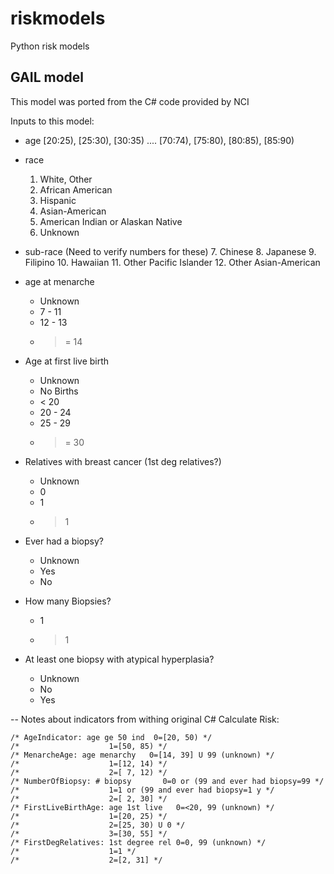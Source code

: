 # riskmodels
Python risk models

## GAIL model
This model was ported from the C# code provided by NCI

Inputs to this model:

- age [20:25), [25:30), [30:35) .... [70:74), [75:80), [80:85), [85:90)

- race
	1. White, Other
	2. African American
	3. Hispanic
	4. Asian-American
	5. American Indian or Alaskan Native
	6. Unknown

- sub-race (Need to verify numbers for these)
	7. Chinese
	8. Japanese
	9. Filipino
	10. Hawaiian
	11. Other Pacific Islander
	12. Other Asian-American

- age at menarche
	- Unknown
	- 7 - 11
	- 12 - 13
	- >= 14

- Age at first live birth
	- Unknown
	- No Births
	- < 20
	- 20 - 24
	- 25 - 29
	- >= 30

- Relatives with breast cancer (1st deg relatives?)
	- Unknown
	- 0
	- 1
	- > 1

- Ever had a biopsy?
	- Unknown
	- Yes
	- No

- How many Biopsies?
	- 1
	- > 1

- At least one biopsy with atypical hyperplasia?
	- Unknown
	- No
	- Yes

--
Notes about indicators from withing original C# Calculate Risk:

	/* AgeIndicator: age ge 50 ind  0=[20, 50) */
	/*                    1=[50, 85) */
	/* MenarcheAge: age menarchy   0=[14, 39] U 99 (unknown) */
	/*                    1=[12, 14) */
	/*                    2=[ 7, 12) */
	/* NumberOfBiopsy: # biopsy       0=0 or (99 and ever had biopsy=99 */
	/*                    1=1 or (99 and ever had biopsy=1 y */
	/*                    2=[ 2, 30] */
	/* FirstLiveBirthAge: age 1st live   0=<20, 99 (unknown) */
	/*                    1=[20, 25) */
	/*                    2=[25, 30) U 0 */
	/*                    3=[30, 55] */
	/* FirstDegRelatives: 1st degree rel 0=0, 99 (unknown) */
	/*                    1=1 */
	/*                    2=[2, 31] */